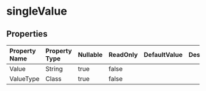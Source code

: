 # **singleValue**

 

## **Properties**

| Property Name | Property Type | Nullable |  ReadOnly | DefaultValue | Description | 
| :- | :- | :- |:- |  :- | :- |
|Value|String|true|false |  ||
|ValueType|Class|true|false |  ||


